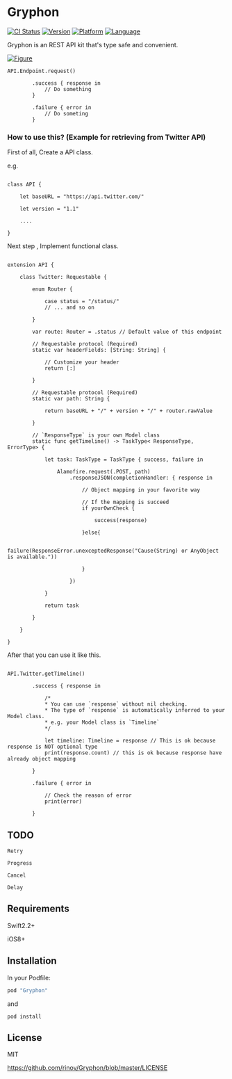 # Gryphon

[![CI Status](https://travis-ci.org/rinov/Gryphon.svg?branch=master)](https://travis-ci.org/rinov/Gryphon.svg?branch=master)
[![Version](https://img.shields.io/cocoapods/v/Gryphon.svg?style=flat)](http://cocoapods.org/pods/Gryphon)
[![Platform](https://img.shields.io/badge/platform-iOS-brightgreen.svg)](https://img.shields.io/badge/platform-iOS-brightgreen.svg)
[![Language](https://img.shields.io/badge/Language-Swift-blue.svg)](https://img.shields.io/badge/Language-Swift-blue.svg)

Gryphon is an REST API kit that's type safe and convenient.

[![Figure](http://i.imgur.com/i8Yqt8g.png)](http://i.imgur.com/i8Yqt8g.png)

```
API.Endpoint.request()
        
        .success { response in
            // Do something
        }
        
        .failure { error in
            // Do someting 
        }

```


### How to use this? (Example for retrieving from Twitter API)

First of all, Create a API class.

e.g.

```

class API {
    
    let baseURL = "https://api.twitter.com/"
    
    let version = "1.1"
    
    ....
    
}

```

Next step , Implement functional class.

```

extension API {

    class Twitter: Requestable {

        enum Router {
        
            case status = "/status/"
            // ... and so on
            
        }
        
        var route: Router = .status // Default value of this endpoint
            
        // Requestable protocol (Required)
        static var headerFields: [String: String] {
            
            // Customize your header
            return [:]
        
        }

        // Requestable protocol (Required)
        static var path: String {

            return baseURL + "/" + version + "/" + router.rawValue
            
        }
        
        // `ResponseType` is your own Model class
        static func getTimeline() -> TaskType< ResponseType, ErrorType> {
            
            let task: TaskType = TaskType { success, failure in
                
                Alamofire.request(.POST, path)
                    .responseJSON(completionHandler: { response in

                        // Object mapping in your favorite way

                        // If the mapping is succeed
                        if yourOwnCheck {
                            
                            success(response)
                            
                        }else{
                            
                            failure(ResponseError.unexceptedResponse("Cause(String) or AnyObject is available."))
                            
                        }
                        
                    })
                
            }
            
            return task
            
        }
        
    }
    
}

```

After that you can use it like this.

```

API.Twitter.getTimeline()
        
        .success { response in

            /*
            * You can use `response` without nil checking.
            * The type of `response` is automatically inferred to your Model class.
            * e.g. your Model class is `Timeline`
            */
            
            let timeline: Timeline = response // This is ok because response is NOT optional type
            print(response.count) // this is ok because response have already object mapping
            
        }
        
        .failure { error in

            // Check the reason of error
            print(error)
            
        }

```

## TODO

`Retry`

`Progress`

`Cancel`

`Delay`

## Requirements

Swift2.2+

iOS8+

## Installation

In your Podfile:

```ruby
pod "Gryphon"
```
and

`pod install`

## License

MIT

https://github.com/rinov/Gryphon/blob/master/LICENSE

